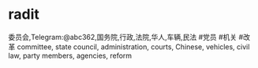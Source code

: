 # radit
委员会,Telegram:@abc362,国务院,行政,法院,华人,车辆,民法 #党员 #机关 #改革 committee, state council, administration, courts, Chinese, vehicles, civil law, party members, agencies, reform
